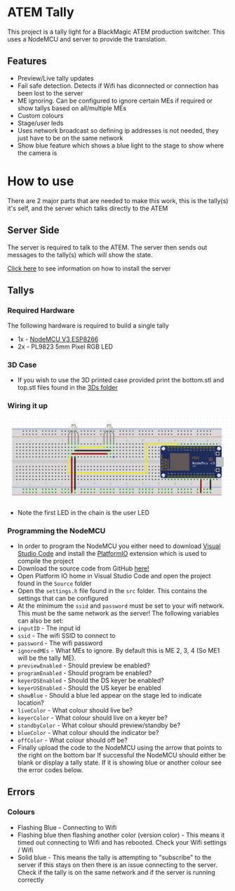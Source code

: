 # ATEM Tally
This project is a tally light for a BlackMagic ATEM production switcher. This uses a NodeMCU and server to provide the translation.

## Features
* Preview/Live tally updates
* Fail safe detection. Detects if Wifi has diconnected or connection has been lost to the server
* ME ignoring. Can be configured to ignore certain MEs if required or show tallys based on all/multiple MEs
* Custom colours
* Stage/user leds
* Uses network broadcast so defining ip addresses is not needed, they just have to be on the same network
* Show blue feature which shows a blue light to the stage to show where the camera is

# How to use
There are 2 major parts that are needed to make this work, this is the tally(s) it's self, and the server which talks directly to the ATEM
## Server Side
The server is required to talk to the ATEM. The server then sends out messages to the tally(s) which will show the state.

[Click here](https://github.com/Kardinia-Church/Blackmagic-ATEM-Tally/tree/main/server) to see information on how to install the server

## Tallys
### Required Hardware
The following hardware is required to build a single tally
* 1x - [NodeMCU V3 ESP8266](https://components101.com/development-boards/nodemcu-esp8266-pinout-features-and-datasheet)
* 2x - PL9823 5mm Pixel RGB LED
### 3D Case
* If you wish to use the 3D printed case provided print the bottom.stl and top.stl files found in the [3Ds folder](https://github.com/Kardinia-Church/ATEM-Tally/tree/subscription-based/3Ds)
### Wiring it up
![Circuit Diagram](https://github.com/Kardinia-Church/Blackmagic-ATEM-Tally/blob/main/tally/images/circuitDiagram.png)
* Note the first LED in the chain is the user LED
### Programming the NodeMCU
* In order to program the NodeMCU you either need to download [Visual Studio Code](https://code.visualstudio.com/) and install the [PlatformIO](https://platformio.org/install/ide?install=vscode) extension which is used to compile the project
* Download the source code from GitHub [here!](https://github.com/Kardinia-Church/ATEM-Tally/releases)
* Open Platform IO home in Visual Studio Code and open the project found in the ``Source`` folder
* Open the ```settings.h``` file found in the ```src``` folder. This contains the settings that can be configured
* At the minimum the ```ssid``` and ```password``` must be set to your wifi network. This must be the same network as the server!
The following variables can also be set:
* ```inputID``` - The input id
* ```ssid``` - The wifi SSID to connect to
* ```password``` - The wifi password
* ```ignoredMEs``` - What MEs to ignore. By default this is ME 2, 3, 4 (So ME1 will be the tally ME).
* ```previewEnabled``` - Should preview be enabled?
* ```programEnabled``` - Should program be enabled?
* ```keyerDSEnabled``` - Should the DS keyer be enabled?
* ```keyerUSEnabled``` - Should the US keyer be enabled
* ```showBlue``` - Should a blue led appear on the stage led to indicate location?
* ```liveColor``` - What colour should live be?
* ```keyerColor``` - What colour should live on a keyer be?
* ```standbyColor``` - What colour should preview/standby be?
* ```blueColor``` - What colour should the indicator be?
* ```offColor``` - What colour should off be?
* Finally upload the code to the NodeMCU using the arrow that points to the right on the bottom bar
If successful the NodeMCU should either be blank or display a tally state. If it is showing blue or another colour see the error codes below.

## Errors
### Colours
* Flashing Blue - Connecting to Wifi
* Flashing blue then flashing another color (version color) - This means it timed out connecting to Wifi and has rebooted. Check your Wifi settings / Wifi
* Solid blue - This means the tally is attempting to "subscribe" to the server if this stays on then there is an issue connecting to the server. Check if the tally is on the same network and if the server is running correctly
